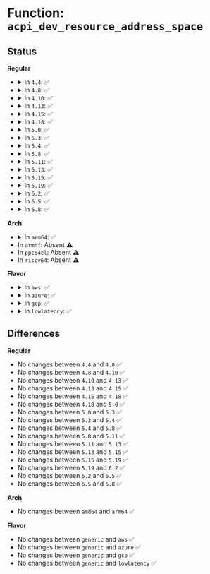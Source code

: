 # Function: <code>acpi_dev_resource_address_space</code>

## Status
<b>Regular</b>
<ul>
<li>
<details>
<summary>In <code>4.4</code>: ✅</summary>

```c
bool acpi_dev_resource_address_space(struct acpi_resource *ares, struct resource_win *win);
```

**Collision:** Unique Global

**Inline:** No

**Transformation:** False

**Instances:**

```
In drivers/acpi/resource.c (ffffffff81481c0b)
Location: drivers/acpi/resource.c:270
Inline: False
Direct callers:
  - drivers/pnp/pnpacpi/rsparser.c:pnpacpi_allocated_resource
```
**Symbols:**

```
ffffffff81481c0b-ffffffff81481c72: acpi_dev_resource_address_space (STB_GLOBAL)
```
</details>
</li>
<li>
<details>
<summary>In <code>4.8</code>: ✅</summary>

```c
bool acpi_dev_resource_address_space(struct acpi_resource *ares, struct resource_win *win);
```

**Collision:** Unique Global

**Inline:** No

**Transformation:** False

**Instances:**

```
In drivers/acpi/resource.c (ffffffff814d06fa)
Location: drivers/acpi/resource.c:283
Inline: False
Direct callers:
  - drivers/pnp/pnpacpi/rsparser.c:pnpacpi_allocated_resource
```
**Symbols:**

```
ffffffff814d06fa-ffffffff814d0761: acpi_dev_resource_address_space (STB_GLOBAL)
```
</details>
</li>
<li>
<details>
<summary>In <code>4.10</code>: ✅</summary>

```c
bool acpi_dev_resource_address_space(struct acpi_resource *ares, struct resource_win *win);
```

**Collision:** Unique Global

**Inline:** No

**Transformation:** False

**Instances:**

```
In drivers/acpi/resource.c (ffffffff814f2664)
Location: drivers/acpi/resource.c:296
Inline: False
Direct callers:
  - drivers/pnp/pnpacpi/rsparser.c:pnpacpi_allocated_resource
```
**Symbols:**

```
ffffffff814f2664-ffffffff814f26cb: acpi_dev_resource_address_space (STB_GLOBAL)
```
</details>
</li>
<li>
<details>
<summary>In <code>4.13</code>: ✅</summary>

```c
bool acpi_dev_resource_address_space(struct acpi_resource *ares, struct resource_win *win);
```

**Collision:** Unique Global

**Inline:** No

**Transformation:** False

**Instances:**

```
In drivers/acpi/resource.c (ffffffff81500160)
Location: drivers/acpi/resource.c:296
Inline: False
Direct callers:
  - drivers/acpi/ioapic.c:setup_res
  - drivers/pnp/pnpacpi/rsparser.c:pnpacpi_allocated_resource
```
**Symbols:**

```
ffffffff81500160-ffffffff815001c9: acpi_dev_resource_address_space (STB_GLOBAL)
```
</details>
</li>
<li>
<details>
<summary>In <code>4.15</code>: ✅</summary>

```c
bool acpi_dev_resource_address_space(struct acpi_resource *ares, struct resource_win *win);
```

**Collision:** Unique Global

**Inline:** No

**Transformation:** False

**Instances:**

```
In drivers/acpi/resource.c (ffffffff81542310)
Location: drivers/acpi/resource.c:296
Inline: False
Direct callers:
  - drivers/acpi/resource.c:is_memory
  - drivers/acpi/ioapic.c:setup_res
  - drivers/pnp/pnpacpi/rsparser.c:pnpacpi_allocated_resource
```
**Symbols:**

```
ffffffff81542310-ffffffff81542379: acpi_dev_resource_address_space (STB_GLOBAL)
```
</details>
</li>
<li>
<details>
<summary>In <code>4.18</code>: ✅</summary>

```c
bool acpi_dev_resource_address_space(struct acpi_resource *ares, struct resource_win *win);
```

**Collision:** Unique Global

**Inline:** No

**Transformation:** False

**Instances:**

```
In drivers/acpi/resource.c (ffffffff81578270)
Location: drivers/acpi/resource.c:296
Inline: False
Direct callers:
  - drivers/acpi/resource.c:is_memory
  - drivers/acpi/ioapic.c:setup_res
  - drivers/pnp/pnpacpi/rsparser.c:pnpacpi_allocated_resource
  - drivers/char/tpm/tpm_crb.c:crb_check_resource
```
**Symbols:**

```
ffffffff81578270-ffffffff815782d9: acpi_dev_resource_address_space (STB_GLOBAL)
```
</details>
</li>
<li>
<details>
<summary>In <code>5.0</code>: ✅</summary>

```c
bool acpi_dev_resource_address_space(struct acpi_resource *ares, struct resource_win *win);
```

**Collision:** Unique Global

**Inline:** No

**Transformation:** False

**Instances:**

```
In drivers/acpi/resource.c (ffffffff8158fee0)
Location: drivers/acpi/resource.c:296
Inline: False
Direct callers:
  - drivers/acpi/resource.c:is_memory
  - drivers/acpi/ioapic.c:setup_res
  - drivers/pnp/pnpacpi/rsparser.c:pnpacpi_allocated_resource
  - drivers/char/tpm/tpm_crb.c:crb_check_resource
```
**Symbols:**

```
ffffffff8158fee0-ffffffff8158ff49: acpi_dev_resource_address_space (STB_GLOBAL)
```
</details>
</li>
<li>
<details>
<summary>In <code>5.3</code>: ✅</summary>

```c
bool acpi_dev_resource_address_space(struct acpi_resource *ares, struct resource_win *win);
```

**Collision:** Unique Global

**Inline:** No

**Transformation:** False

**Instances:**

```
In drivers/acpi/resource.c (ffffffff815c0d10)
Location: drivers/acpi/resource.c:288
Inline: False
Direct callers:
  - drivers/acpi/resource.c:is_memory
  - drivers/acpi/ioapic.c:setup_res
  - drivers/pnp/pnpacpi/rsparser.c:pnpacpi_allocated_resource
  - drivers/char/tpm/tpm_crb.c:crb_check_resource
```
**Symbols:**

```
ffffffff815c0d10-ffffffff815c0d78: acpi_dev_resource_address_space (STB_GLOBAL)
```
</details>
</li>
<li>
<details>
<summary>In <code>5.4</code>: ✅</summary>

```c
bool acpi_dev_resource_address_space(struct acpi_resource *ares, struct resource_win *win);
```

**Collision:** Unique Global

**Inline:** No

**Transformation:** False

**Instances:**

```
In drivers/acpi/resource.c (ffffffff815e1fd0)
Location: drivers/acpi/resource.c:288
Inline: False
Direct callers:
  - drivers/acpi/resource.c:is_memory
  - drivers/acpi/ioapic.c:setup_res
  - drivers/pnp/pnpacpi/rsparser.c:pnpacpi_allocated_resource
  - drivers/char/tpm/tpm_crb.c:crb_check_resource
```
**Symbols:**

```
ffffffff815e1fd0-ffffffff815e2038: acpi_dev_resource_address_space (STB_GLOBAL)
```
</details>
</li>
<li>
<details>
<summary>In <code>5.8</code>: ✅</summary>

```c
bool acpi_dev_resource_address_space(struct acpi_resource *ares, struct resource_win *win);
```

**Collision:** Unique Global

**Inline:** No

**Transformation:** False

**Instances:**

```
In drivers/acpi/resource.c (ffffffff8168d220)
Location: drivers/acpi/resource.c:288
Inline: False
Direct callers:
  - drivers/acpi/resource.c:is_memory
  - drivers/acpi/ioapic.c:setup_res
  - drivers/pnp/pnpacpi/rsparser.c:pnpacpi_allocated_resource
  - drivers/char/tpm/tpm_crb.c:crb_check_resource
```
**Symbols:**

```
ffffffff8168d220-ffffffff8168d286: acpi_dev_resource_address_space (STB_GLOBAL)
```
</details>
</li>
<li>
<details>
<summary>In <code>5.11</code>: ✅</summary>

```c
bool acpi_dev_resource_address_space(struct acpi_resource *ares, struct resource_win *win);
```

**Collision:** Unique Global

**Inline:** No

**Transformation:** False

**Instances:**

```
In drivers/acpi/resource.c (ffffffff816aaf20)
Location: drivers/acpi/resource.c:288
Inline: False
Direct callers:
  - drivers/acpi/resource.c:is_memory
  - drivers/acpi/ioapic.c:setup_res
  - drivers/pnp/pnpacpi/rsparser.c:pnpacpi_allocated_resource
  - drivers/char/tpm/tpm_crb.c:crb_check_resource
```
**Symbols:**

```
ffffffff816aaf20-ffffffff816aaf86: acpi_dev_resource_address_space (STB_GLOBAL)
```
</details>
</li>
<li>
<details>
<summary>In <code>5.13</code>: ✅</summary>

```c
bool acpi_dev_resource_address_space(struct acpi_resource *ares, struct resource_win *win);
```

**Collision:** Unique Global

**Inline:** No

**Transformation:** False

**Instances:**

```
In drivers/acpi/resource.c (ffffffff8168d7b0)
Location: drivers/acpi/resource.c:289
Inline: False
Direct callers:
  - drivers/acpi/resource.c:is_memory
  - drivers/acpi/ioapic.c:setup_res
  - drivers/pnp/pnpacpi/rsparser.c:pnpacpi_allocated_resource
  - drivers/char/tpm/tpm_crb.c:crb_check_resource
```
**Symbols:**

```
ffffffff8168d7b0-ffffffff8168d816: acpi_dev_resource_address_space (STB_GLOBAL)
```
</details>
</li>
<li>
<details>
<summary>In <code>5.15</code>: ✅</summary>

```c
bool acpi_dev_resource_address_space(struct acpi_resource *ares, struct resource_win *win);
```

**Collision:** Unique Global

**Inline:** No

**Transformation:** False

**Instances:**

```
In drivers/acpi/resource.c (ffffffff81702fe0)
Location: drivers/acpi/resource.c:289
Inline: False
Direct callers:
  - drivers/acpi/resource.c:is_memory
  - drivers/acpi/ioapic.c:setup_res
  - drivers/pnp/pnpacpi/rsparser.c:pnpacpi_allocated_resource
  - drivers/char/tpm/tpm_crb.c:crb_check_resource
```
**Symbols:**

```
ffffffff81702fe0-ffffffff81703046: acpi_dev_resource_address_space (STB_GLOBAL)
```
</details>
</li>
<li>
<details>
<summary>In <code>5.19</code>: ✅</summary>

```c
bool acpi_dev_resource_address_space(struct acpi_resource *ares, struct resource_win *win);
```

**Collision:** Unique Global

**Inline:** No

**Transformation:** False

**Instances:**

```
In drivers/acpi/resource.c (ffffffff81830f30)
Location: drivers/acpi/resource.c:289
Inline: False
Direct callers:
  - drivers/acpi/resource.c:is_memory
  - drivers/acpi/resource.c:acpi_dev_process_resource
  - drivers/acpi/ioapic.c:setup_res
  - drivers/pnp/pnpacpi/rsparser.c:pnpacpi_allocated_resource
  - drivers/char/tpm/tpm_crb.c:crb_check_resource
```
**Symbols:**

```
ffffffff81830f30-ffffffff81830fcf: acpi_dev_resource_address_space (STB_GLOBAL)
```
</details>
</li>
<li>
<details>
<summary>In <code>6.2</code>: ✅</summary>

```c
bool acpi_dev_resource_address_space(struct acpi_resource *ares, struct resource_win *win);
```

**Collision:** Unique Global

**Inline:** No

**Transformation:** False

**Instances:**

```
In drivers/acpi/resource.c (ffffffff81964100)
Location: drivers/acpi/resource.c:289
Inline: False
Direct callers:
  - drivers/acpi/resource.c:is_memory
  - drivers/acpi/resource.c:acpi_dev_process_resource
  - drivers/acpi/ioapic.c:setup_res
  - drivers/pnp/pnpacpi/rsparser.c:pnpacpi_allocated_resource
  - drivers/char/tpm/tpm_crb.c:crb_check_resource
```
**Symbols:**

```
ffffffff81964100-ffffffff8196419f: acpi_dev_resource_address_space (STB_GLOBAL)
```
</details>
</li>
<li>
<details>
<summary>In <code>6.5</code>: ✅</summary>

```c
bool acpi_dev_resource_address_space(struct acpi_resource *ares, struct resource_win *win);
```

**Collision:** Unique Global

**Inline:** No

**Transformation:** False

**Instances:**

```
In drivers/acpi/resource.c (ffffffff819aa590)
Location: drivers/acpi/resource.c:289
Inline: False
Direct callers:
  - drivers/acpi/resource.c:is_memory
  - drivers/acpi/resource.c:acpi_dev_process_resource
  - drivers/acpi/ioapic.c:setup_res
  - drivers/pnp/pnpacpi/rsparser.c:pnpacpi_allocated_resource
  - drivers/char/tpm/tpm_crb.c:crb_check_resource
```
**Symbols:**

```
ffffffff819aa590-ffffffff819aa62f: acpi_dev_resource_address_space (STB_GLOBAL)
```
</details>
</li>
<li>
<details>
<summary>In <code>6.8</code>: ✅</summary>

```c
bool acpi_dev_resource_address_space(struct acpi_resource *ares, struct resource_win *win);
```

**Collision:** Unique Global

**Inline:** No

**Transformation:** False

**Instances:**

```
In drivers/acpi/resource.c (ffffffff819f4820)
Location: drivers/acpi/resource.c:289
Inline: False
Direct callers:
  - drivers/acpi/resource.c:is_memory
  - drivers/acpi/resource.c:acpi_dev_process_resource
  - drivers/acpi/ioapic.c:setup_res
  - drivers/pnp/pnpacpi/rsparser.c:pnpacpi_allocated_resource
  - drivers/char/tpm/tpm_crb.c:crb_check_resource
```
**Symbols:**

```
ffffffff819f4820-ffffffff819f48bf: acpi_dev_resource_address_space (STB_GLOBAL)
```
</details>
</li>
</ul>
<b>Arch</b>
<ul>
<li>
<details>
<summary>In <code>arm64</code>: ✅</summary>

```c
bool acpi_dev_resource_address_space(struct acpi_resource *ares, struct resource_win *win);
```

**Collision:** Unique Global

**Inline:** No

**Transformation:** False

**Instances:**

```
In drivers/acpi/resource.c (ffff80001076e930)
Location: drivers/acpi/resource.c:288
Inline: False
Direct callers:
  - drivers/acpi/resource.c:is_memory
  - drivers/pnp/pnpacpi/rsparser.c:pnpacpi_allocated_resource
  - drivers/char/tpm/tpm_crb.c:crb_check_resource
```
**Symbols:**

```
ffff80001076e930-ffff80001076e9b8: acpi_dev_resource_address_space (STB_GLOBAL)
```
</details>
</li>
<li>
In <code>armhf</code>: Absent ⚠️
</li>
<li>
In <code>ppc64el</code>: Absent ⚠️
</li>
<li>
In <code>riscv64</code>: Absent ⚠️
</li>
</ul>
<b>Flavor</b>
<ul>
<li>
<details>
<summary>In <code>aws</code>: ✅</summary>

```c
bool acpi_dev_resource_address_space(struct acpi_resource *ares, struct resource_win *win);
```

**Collision:** Unique Global

**Inline:** No

**Transformation:** False

**Instances:**

```
In drivers/acpi/resource.c (ffffffff815d4290)
Location: drivers/acpi/resource.c:288
Inline: False
Direct callers:
  - drivers/acpi/resource.c:is_memory
  - drivers/acpi/ioapic.c:setup_res
  - drivers/pnp/pnpacpi/rsparser.c:pnpacpi_allocated_resource
  - drivers/char/tpm/tpm_crb.c:crb_check_resource
```
**Symbols:**

```
ffffffff815d4290-ffffffff815d42f8: acpi_dev_resource_address_space (STB_GLOBAL)
```
</details>
</li>
<li>
<details>
<summary>In <code>azure</code>: ✅</summary>

```c
bool acpi_dev_resource_address_space(struct acpi_resource *ares, struct resource_win *win);
```

**Collision:** Unique Global

**Inline:** No

**Transformation:** False

**Instances:**

```
In drivers/acpi/resource.c (ffffffff815bde50)
Location: drivers/acpi/resource.c:288
Inline: False
Direct callers:
  - drivers/acpi/resource.c:is_memory
  - drivers/acpi/ioapic.c:setup_res
  - drivers/pnp/pnpacpi/rsparser.c:pnpacpi_allocated_resource
  - drivers/char/tpm/tpm_crb.c:crb_check_resource
```
**Symbols:**

```
ffffffff815bde50-ffffffff815bdeb8: acpi_dev_resource_address_space (STB_GLOBAL)
```
</details>
</li>
<li>
<details>
<summary>In <code>gcp</code>: ✅</summary>

```c
bool acpi_dev_resource_address_space(struct acpi_resource *ares, struct resource_win *win);
```

**Collision:** Unique Global

**Inline:** No

**Transformation:** False

**Instances:**

```
In drivers/acpi/resource.c (ffffffff815d62b0)
Location: drivers/acpi/resource.c:288
Inline: False
Direct callers:
  - drivers/acpi/resource.c:is_memory
  - drivers/acpi/ioapic.c:setup_res
  - drivers/pnp/pnpacpi/rsparser.c:pnpacpi_allocated_resource
  - drivers/char/tpm/tpm_crb.c:crb_check_resource
```
**Symbols:**

```
ffffffff815d62b0-ffffffff815d6318: acpi_dev_resource_address_space (STB_GLOBAL)
```
</details>
</li>
<li>
<details>
<summary>In <code>lowlatency</code>: ✅</summary>

```c
bool acpi_dev_resource_address_space(struct acpi_resource *ares, struct resource_win *win);
```

**Collision:** Unique Global

**Inline:** No

**Transformation:** False

**Instances:**

```
In drivers/acpi/resource.c (ffffffff815f0170)
Location: drivers/acpi/resource.c:288
Inline: False
Direct callers:
  - drivers/acpi/resource.c:is_memory
  - drivers/acpi/ioapic.c:setup_res
  - drivers/pnp/pnpacpi/rsparser.c:pnpacpi_allocated_resource
  - drivers/char/tpm/tpm_crb.c:crb_check_resource
```
**Symbols:**

```
ffffffff815f0170-ffffffff815f01d8: acpi_dev_resource_address_space (STB_GLOBAL)
```
</details>
</li>
</ul>

## Differences
<b>Regular</b>
<ul>
<li>
No changes between <code>4.4</code> and <code>4.8</code> ✅
</li>
<li>
No changes between <code>4.8</code> and <code>4.10</code> ✅
</li>
<li>
No changes between <code>4.10</code> and <code>4.13</code> ✅
</li>
<li>
No changes between <code>4.13</code> and <code>4.15</code> ✅
</li>
<li>
No changes between <code>4.15</code> and <code>4.18</code> ✅
</li>
<li>
No changes between <code>4.18</code> and <code>5.0</code> ✅
</li>
<li>
No changes between <code>5.0</code> and <code>5.3</code> ✅
</li>
<li>
No changes between <code>5.3</code> and <code>5.4</code> ✅
</li>
<li>
No changes between <code>5.4</code> and <code>5.8</code> ✅
</li>
<li>
No changes between <code>5.8</code> and <code>5.11</code> ✅
</li>
<li>
No changes between <code>5.11</code> and <code>5.13</code> ✅
</li>
<li>
No changes between <code>5.13</code> and <code>5.15</code> ✅
</li>
<li>
No changes between <code>5.15</code> and <code>5.19</code> ✅
</li>
<li>
No changes between <code>5.19</code> and <code>6.2</code> ✅
</li>
<li>
No changes between <code>6.2</code> and <code>6.5</code> ✅
</li>
<li>
No changes between <code>6.5</code> and <code>6.8</code> ✅
</li>
</ul>
<b>Arch</b>
<ul>
<li>
No changes between <code>amd64</code> and <code>arm64</code> ✅
</li>
</ul>
<b>Flavor</b>
<ul>
<li>
No changes between <code>generic</code> and <code>aws</code> ✅
</li>
<li>
No changes between <code>generic</code> and <code>azure</code> ✅
</li>
<li>
No changes between <code>generic</code> and <code>gcp</code> ✅
</li>
<li>
No changes between <code>generic</code> and <code>lowlatency</code> ✅
</li>
</ul>
